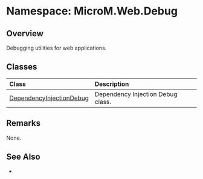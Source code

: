 # Namespace: MicroM.Web.Debug
## Overview
Debugging utilities for web applications.

## Classes
| Class | Description |
|:------------|:-------------|
| [DependencyInjectionDebug](DependencyInjectionDebug/index.md) | Dependency Injection Debug class. |

## Remarks
None.

## See Also
-